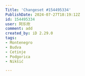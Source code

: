 ```yaml
---
Title: 'Changeset #154495334'
PublishDate: 2024-07-27T18:19:12Z
id: 154495334
user: 阿乐欣
comment: add
created_by: iD 2.29.0
tags:
- Montenegro
- Budva
- Cetinje
- Podgorica
- Nikšić

---
```

